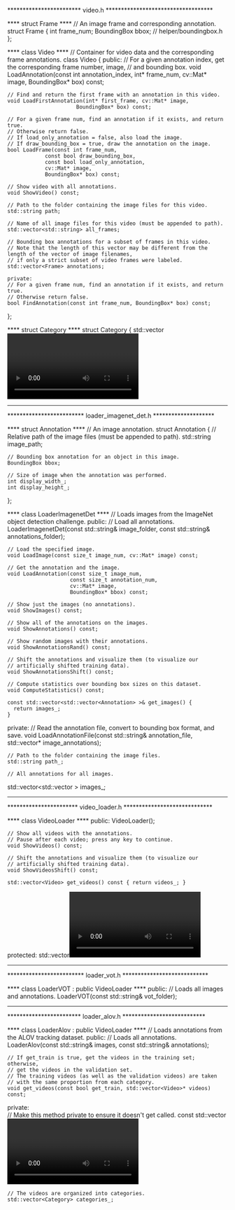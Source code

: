 
************************ video.h ***********************************

**** struct Frame ****
  // An image frame and corresponding annotation.
  struct Frame {
    int frame_num;
    BoundingBox bbox;   // helper/boundingbox.h
  };

**** class Video ****
  // Container for video data and the corresponding frame annotations.
  class Video {
  public:
    // For a given annotation index, get the corresponding frame number, image,
    // and bounding box.
	void LoadAnnotation(const int annotation_index, int* frame_num, cv::Mat* image,
                     BoundingBox* box) const;
	
	// Find and return the first frame with an annotation in this video.
    void LoadFirstAnnotation(int* first_frame, cv::Mat* image,
                          BoundingBox* box) const;
						  
	// For a given frame num, find an annotation if it exists, and return true.
	// Otherwise return false.
    // If load_only_annotation = false, also load the image.
    // If draw_bounding_box = true, draw the annotation on the image.
	bool LoadFrame(const int frame_num,
                const bool draw_bounding_box,
                const bool load_only_annotation,
                cv::Mat* image,
                BoundingBox* box) const;
	
	// Show video with all annotations.
    void ShowVideo() const;
	
	// Path to the folder containing the image files for this video.
    std::string path;

    // Name of all image files for this video (must be appended to path).
    std::vector<std::string> all_frames;
	
	// Bounding box annotations for a subset of frames in this video.
    // Note that the length of this vector may be different from the length of the vector of image filenames,
    // if only a strict subset of video frames were labeled.
    std::vector<Frame> annotations;
	
	private:
    // For a given frame num, find an annotation if it exists, and return true.
    // Otherwise return false.
    bool FindAnnotation(const int frame_num, BoundingBox* box) const;
  };

**** struct Category ****
  struct Category {
    std::vector<Video> videos;
  };

*******************************************************************


************************* loader_imagenet_det.h ********************

**** struct Annotation ****
  // An image annotation.
  struct Annotation {
    // Relative path of the image files (must be appended to path).
    std::string image_path;

    // Bounding box annotation for an object in this image.
    BoundingBox bbox;

    // Size of image when the annotation was performed.
    int display_width_;
    int display_height_;
  };

**** class LoaderImagenetDet ****
  // Loads images from the ImageNet object detection challenge.
  public:
    // Load all annotations.
    LoaderImagenetDet(const std::string& image_folder,
                      const std::string& annotations_folder);
	
	// Load the specified image.
    void LoadImage(const size_t image_num, cv::Mat* image) const;
    	
	// Get the annotation and the image.
    void LoadAnnotation(const size_t image_num,
                        const size_t annotation_num,
                        cv::Mat* image,
                        BoundingBox* bbox) const;
    
    // Show just the images (no annotations).
    void ShowImages() const;	
	
    // Show all of the annotations on the images.
    void ShowAnnotations() const;	
	
	// Show random images with their annotations.
    void ShowAnnotationsRand() const;
    
	// Shift the annotations and visualize them (to visualize our
    // artificially shifted training data).
    void ShowAnnotationsShift() const;
	
	// Compute statistics over bounding box sizes on this dataset.
    void ComputeStatistics() const;
	
	const std::vector<std::vector<Annotation> >& get_images() {
      return images_;
    }
	
  private:
    // Read the annotation file, convert to bounding box format, and save.
    void LoadAnnotationFile(const std::string& annotation_file,
                            std::vector<Annotation>* image_annotations);
	
	// Path to the folder containing the image files.
    std::string path_;
	
	// All annotations for all images.
  std::vector<std::vector<Annotation> > images_;
********************************************************************



*********************** video_loader.h *****************************

**** class VideoLoader ****
  public:
    VideoLoader();

    // Show all videos with the annotations.
    // Pause after each video; press any key to continue.
    void ShowVideos() const; 
    
	// Shift the annotations and visualize them (to visualize our
    // artificially shifted training data).
    void ShowVideosShift() const;
  
    std::vector<Video> get_videos() const { return videos_; }
  
  protected:
    std::vector<Video> videos_;  

********************************************************************
	
************************* loader_vot.h ****************************

**** class LoaderVOT : public VideoLoader ****
  public:
    // Loads all images and annotations.
    LoaderVOT(const std::string& vot_folder);
  
*******************************************************************

************************  loader_alov.h ***************************

**** class LoaderAlov : public VideoLoader ****
  // Loads annotations from the ALOV tracking dataset. 
  public:
    // Loads all annotations.
    LoaderAlov(const std::string& images, const std::string& annotations);
    
	// If get_train is true, get the videos in the training set; otherwise,
    // get the videos in the validation set.
    // The training videos (as well as the validation videos) are taken
    // with the same proportion from each category.
    void get_videos(const bool get_train, std::vector<Video>* videos) const;
  
  private:  
    // Make this method private to ensure it doesn't get called.
    const std::vector<Video>& get_videos() const { return videos_; }

    // The videos are organized into categories.
    std::vector<Category> categories_;
  
  
  
  
  
  